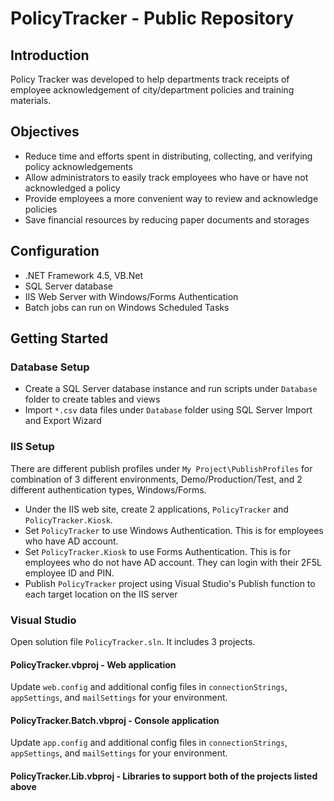 # PolicyTracker - Public Repository

## Introduction
Policy Tracker was developed to help departments track receipts of employee acknowledgement of city/department policies and training materials.

## Objectives
* Reduce time and efforts spent in distributing, collecting, and verifying policy acknowledgements
* Allow administrators to easily track employees who have or have not acknowledged a policy
* Provide employees a more convenient way to review and acknowledge policies
* Save financial resources by reducing paper documents and storages 

## Configuration
* .NET Framework 4.5, VB.Net
* SQL Server database
* IIS Web Server with Windows/Forms Authentication
* Batch jobs can run on Windows Scheduled Tasks

## Getting Started

### Database Setup
  * Create a SQL Server database instance and run scripts under `Database` folder to create tables and views
  * Import `*.csv` data files under `Database` folder using SQL Server Import and Export Wizard

### IIS Setup
   There are different publish profiles under `My Project\PublishProfiles` for combination of 3 different environments, Demo/Production/Test, and 2 different authentication types, Windows/Forms. 
  * Under the IIS web site, create 2 applications, `PolicyTracker` and `PolicyTracker.Kiosk`. 
  * Set `PolicyTracker` to use Windows Authentication. This is for employees who have AD account.
  * Set `PolicyTracker.Kiosk` to use Forms Authentication. This is for employees who do not have AD account. They can login with their 2F5L employee ID and PIN.
  * Publish `PolicyTracker` project using Visual Studio's Publish function to each target location on the IIS server
  
### Visual Studio
Open solution file `PolicyTracker.sln`. It includes 3 projects.

#### **PolicyTracker.vbproj** - Web application
Update `web.config` and additional config files in `connectionStrings`, `appSettings`, and `mailSettings` for your environment.

#### **PolicyTracker.Batch.vbproj** - Console application
Update `app.config` and additional config files in `connectionStrings`, `appSettings`, and `mailSettings` for your environment.

#### **PolicyTracker.Lib.vbproj** - Libraries to support both of the projects listed above
